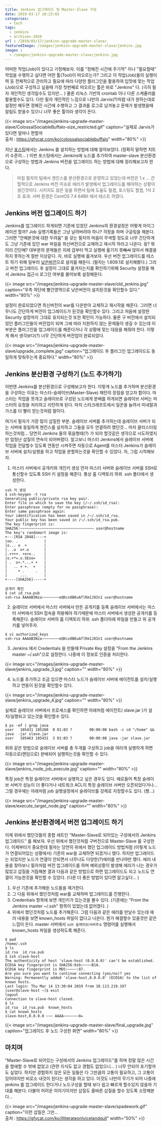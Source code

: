 ```yaml
---
title: Jenkins 업그레이드 및 Master-Slave 구성
date: 2019-03-17 18:23:03
categories:
  - tech
tags: 
  - jenkins
  - archives-2019
url : /2019/03/17/jenkins-upgrade-master-slave/
featuredImage: /images/jenkins-upgrade-master-slave/jenkins.jpg
images :
  - /images/jenkins-upgrade-master-slave/jenkins.jpg
---
```

어떠한 작업(Job)이 있다고 가정해보자. 이를 "정해진 시간에 주기적" 이나 "필요할때" 작업을 수행하고 싶다면 어떤 툴(Tool)이 떠오르는가? <!-- more -->그리고 이 작업(Job)들의 실행이력 등 전체적으로 관리하고 필요에 따라 다양한 플러그인을 활용하여 입맛에 맞는 작업(Job)으로 구성하고 싶을때 가장 첫번째로 떠오르는 툴은 바로 "Jenkins" 다. (극히 필자 개인적인 생각일수도 있지만... ) 물론 리눅스 기반의 crontab 이나 다른 스케쥴러를 활용할수도 있다. 다만 필자 개인적인 느낌으로 나만의 Jarvis(?)처럼 내가 원하는데로 설정만 해두면 정해진 시간에 수행하고 그 결과를 로그로 남겨놓고 문제가 발생했을때 알림도 받을수 있으니 너무 좋은 툴이라 생각이 든다.

{{< image src="/images/jenkins-upgrade-master-slave/ColossalSociableBuffalo-size_restricted.gif" caption="실제로 Jarvis가 있다면 얼마나 편할까<br>출처 : https://gfycat.com/ko/colossalsociablebuffalo" width="80%" >}}

지난 [포스팅](https://taetaetae.github.io/2018/12/02/jenkins-install/)에서는 Jenkins 를 설치하는 방법에 대해 알아보았다. (정확히 말하면 치트키 수준의... ) 이번 포스팅에서는 Jenkins에 노드를 추가하여 master-slave 분산환경으로 구성하는 방법과 Jenkins 버전을 업그레이드 하는 방법에 대해 정리해보고자 한다.

> 마침 필자의 팀에서 젠킨스를 분산환경으로 운영하고 있었는데 버전은 1.x ... 간헐적으로 Jenkins 버전 이슈로 에러가 발생해서 업그레이드를 해야하는 상황이 생긴것이다. 시키지도 않은 일을 하면서 팀에 도움도 될겸, 포스팅도 할겸, 1석 2조 효과. 서버 환경은 CentOS 7.4 64Bit 에서 테스트 하였다.

## Jenkins 버전 업그레이드 하기
Jenkins를 업그레이드 하게되면 기존에 있었던 Jenkins의 환경설정은 어떻게 마이그레이션 할까? Job 실행기록들은 그냥 날려버려야 하나? 걱정을 하며 구글링을 해본다. 그러면 "안해본것에 대한 두려움" 을 갖는 필자의 마음이 무색할 정도로 너무 간단하게도 그냥 기존에 있던 war 파일을 최신버전으로 교체하고 재시작 하라고 나온다.  읭? 뭐이리 간단해? 대부분의 문제들은 지레 겁부터 먹고 실행에 옮기지 ~~못해서~~ 않아서 해결을 하지 못하는게 절반 이상같다.  자, 바로 실행에 옮겨보자.
우선 버전 업그레이드를 테스트 하기 위해 일부러 [낮은버전](http://mirrors.jenkins.io/war-stable/)으로 설치를 해둔다. (필자는 1.609.1로 설치해봤다.) 그리고 버전 업그레이드 후 설정이 그대로 옮겨지는지를 확인하기위해 Security 설정을 해서 Jenkins 접근시 로그인 여부를 물어보록 설정해둔다.

{{< image src="/images/jenkins-upgrade-master-slave/old_jenkins.jpg" caption="우측 하단에 빨간영역으로 낮은버전이 설치된것을 확인할수 있다." width="80%" >}}

설정이 완료되었으면 최신버전의 war를 다운받아 교체하고 재시작을 해준다. 그러면 너무나도 간단하게 버전이 업그레이드가 된것을 확인할수 있다. 그리고 처음에 설정한 Security 설정까지 그대로 유지되는것 또한 확인이 가능하다. 물론 구 버전에서 설치되었던 플러그인들이 버전업이 되며 그에 따라 지원하지 않는 문제들이 생길 수 있는데 이 부분은 플러그인을 업그레이드를 해준다거나 각 상황에 맞는 대응을 해줘야 한다. 이렇게 해서 생각보다(?) 너무 간단하게 버전업이 완료되었다.

{{< image src="/images/jenkins-upgrade-master-slave/upgrade_complete.jpg" caption="업그레이드 후 플러그인 업그레이드도 동일하게 맞춰주는게 중요하다." width="80%" >}}

## Jenkins 분산환경 구성하기 (노드 추가하기)

이번엔 Jenkins를 분산환경으로 구성해보고자 한다. 이렇게 노드를 추가하며 분산환경을 구성하는 이유는 마스터-슬레이브(Master-Slave) 패턴의 장점을 얻고자 함이다. 마스터는 작업을 쪼개고 슬레이브로 구성된 노드에게 분배를 하게되면 슬레이브 서버는 마스터의 요청을 처리하고 리턴하게 된다. 마치 스타크래프트에서 일꾼을 늘려서 미네랄과 가스를 더 빨리 얻는것처럼 말이다.

여기서 필자가 가장 많이 삽질한 부분. 슬레이브 서버를 추가하는데 슬레이브 서버가 되는 서버에 동일하게 젠킨스를 설치하고 그들을 모두 연결하려 했던것... 마치 클러스터링 하는것처럼...  당연히 Jenkins 들의 묶음형태(?) 가 되야 할것같은 생각으로 시도하였지만 엄청난 삽질의 연속이 되어버렸다. 알고보니 마스터 Jenkins에서 슬레이브 서버에 작업을 전달할수 있도록 연동만 시켜주면 자동으로 Agent를 마스터 Jenkins가 슬레이브 서버에 설치/실행을 하고 작업을 분할하는것을 확인할 수 있었다. 자, 그럼 시작해보자.

1. 마스터 서버에서 공개키와 개인키 생성
먼저 마스터 서버와 슬레이브 서버를 SSH로 통신할수 있도록 SSH 키 설정을 해준다. 통상 홈 디렉토리 하위 .ssh 폴더에서 생성한다.
```shell
ssh 키 생성
$ ssh-keygen -t rsa
Generating public/private rsa key pair.
Enter file in which to save the key (/~/.ssh/id_rsa):
Enter passphrase (empty for no passphrase):
Enter same passphrase again:
Your identification has been saved in /~/.ssh/id_rsa.
Your public key has been saved in /~/.ssh/id_rsa.pub.
The key fingerprint is:
SHA256:~~~~~~~~~~~~~~~~~~~~~~~~~~~~~~~~~~ user@hostname
The key's randomart image is:
+---[RSA 2048]----+
|oo. .            |
|o... o  +        |
|. .o  o+.o       |
|.++++. +o+o..    |
|o.+*=.o.SEoo=    |
| .  o+.*...+ +   |
|   .. + +.  +    |
|     + .     .   |
|      ...        |
+----[SHA256]-----+

공개키 확인
$ cat id_rsa.pub
ssh-rsa AAAAB3Nza~~~~~~~~eQKcx8B6uAflRm1J8In1 user@hostname
```

2. 슬레이브 서버에서 마스터 서버에서 만든 공개키를 등록
슬레이브 서버에서는 마스터 서버에서 SSH 접속을 허용해야 하기때문에 마스터 서버에서 생성한 공개키를 등록해준다. 슬레이브 서버의 홈 디렉토리 하위 .ssh 폴더아래 파일을 만들고 위 공개키를 넣어주자.
```shell
$ vi authorized_keys
ssh-rsa AAAAB3Nza~~~~~~~~eQKcx8B6uAflRm1J8In1 user@hostname
```
3. Jenkins 에서 Credentials 을 만들때 Private Key 설정을 "From the Jenkins master \~/.ssh"으로 설정한다. 나중에 이 정보로 인증을 처리한다.

{{< image src="/images/jenkins-upgrade-master-slave/jenkins_upgrade_3.jpg" caption="" width="80%" >}}

4. 노드를 추가하고 조금 있으면 마스터 노드가 슬레이브 서버에 에이전트를 설치/실행하고 연동이 된것을 확인할수 있다.

{{< image src="/images/jenkins-upgrade-master-slave/jenkins_upgrade_4.jpg" caption="" width="80%" >}}

실제로 슬레이브 서버에서 프로세스를 확인하면 아래처럼 에이전트( slave.jar )가 설치/실행되고 있는것을 확인할수 있다.
```ssh
$ ps -ef | grep java
user   105431 105288  0 01:03 ?        00:00:00 bash -c cd "/home" && java  -jar slave.jar
user   105463 105431  3 01:03 ?        00:00:08 java -jar slave.jar
```
위와 같은 방법으로 슬레이브 서버를 총 두개를 구성하고 job을 여러개 실행하게 하면 자동으로(랜덤으로) 분배되어 실행하는것을 확인할 수 있다. 

{{< image src="/images/jenkins-upgrade-master-slave/jenkins_node_job_execute.jpg" caption="" width="80%" >}}

특정 job은 특정 슬레이브 서버에서 실행하고 싶은 경우도 있다. 예로들어 특정 슬레이브 서버가 성능이 더 좋다거나 네트워크 ACL이 특정 슬레이브 서버만 오픈되었다거나... 그럴 경우에는 아래처럼 job 실행설정에서 슬레이브를 강제로 지정할수도 있다. (짱...)

{{< image src="/images/jenkins-upgrade-master-slave/execute_target_node.jpg" caption="" width="80%" >}}

## Jenkins 분산환경에서 버전 업그레이드 하기
이제 위에서 했던것들의 종합 세트인 "Master-Slave로 되어있는 구성에서의 Jenkins 업그레이드" 를 해보자.  우선 위에서 했던것처럼 구버전으로 Master-Slave 를 구성한다.
이제부터가 중요한데 필자는 당연히 위에서 했던 업그레이드 방법처럼 (이렇게 노드가 연결되어있는 상황에서) 기존의 war을 교체하면 되겠거니 했다. 하지만 업그레이드는 되었지만 노드가 연결이 안되면서 너무나도 다양한(?)에러를 만나야만 했다. 에러 내용을 찾아보니 필자처럼 버전 업그레이드를 하며 예외상황이 발생해 에러가 나는 경우가 많았고 삽질을 거듭해본 결과 다음과 같은 방법으로 하면 업그레이드도 되고 노드도 연결이 가능한것을 확인할 수 있었다. (다른 더 좋은 방법이 있다면 알고싶다... )

1. 우선 기존에 추가해둔 노드들을 제거한다.
2. 그 다음 위에서 했던것처럼 war를 교체하며 업그레이드를 진행한다.
3. Credentials 항목에 보면 개인키가 있는것을 볼수 있다. (기존에는 "From the Jenkins master ~/.ssh" 항목이 있었는데 없어졌다. )
4. 위에서 했던것처럼 노드를 추가해준다. 그럼 다음과 같은 에러를 만날수 있는데 에러 내용을 보면 known_hosts 파일이 없다고 나온다. 뭔가 해결할수 있을것만 같은 느낌이 든다. master 서버에서 `ssh 슬레이브서버주소` 명령어를 실행해서 known_hosts 파일을 생성하도록 해준다.
```shell
$ pwd
/home/.ssh
$ ls
id_rsa  id_rsa.pub
$ ssh slave-host
The authenticity of host 'slave-host (0.0.0.0)' can't be established.
ECDSA key fingerprint is SHA256:0zb~~~~~B1A.
ECDSA key fingerprint is MD5:~~~~:87.
Are you sure you want to continue connecting (yes/no)? yes
Warning: Permanently added 'slave-host,0.0.0.0' (ECDSA) to the list of known hosts.
Last login: Thu Mar 14 13:30:04 2019 from 10.113.219.197
[user@slave-host ~]$ exit
logout
Connection to slave-host closed.
$ ls
id_rsa  id_rsa.pub  known_hosts
$ cat known_hosts
slave-host,0.0.0.0 ~~~ AAAA~~~~~~~8=
```

{{< image src="/images/jenkins-upgrade-master-slave/final_upgrade.jpg" caption="업그레이드 후 노드 구성한 화면" width="80%" >}}

## 마치며
"Master-Slave로 되어있는 구성에서의 Jenkins 업그레이드"를 하며 정말 많은 시간을 할애할 수 밖에 없었고 (관련 지식도 없고 경험도 없었으니... ) 너무 안되어 포기할까도 싶었다. 하지만 경험하지 않은 모든 일들은 다 그만큼의 고통이 필요하고, 그 고통이 있어야지만 비로소 내것이 된다는 생각을 하고 있다. 이것도 나만의 무기가 되어 나중에 jenkins 를 업그레이드 한다거나 노드구성을 할때 보다 쉽고 빠르게 할수있지 않을까 기대를 해본다. 더불어 어려운 이야기이지만 삽질도 올바른 삽질을 할수 있도록 소망해본다...

{{< image src="/images/jenkins-upgrade-master-slave/spadework.gif" caption="이런 삽질은 그만... <br>출처 : https://gfycat.com/ko/illiterateonlyicelandgull" width="50%" >}}